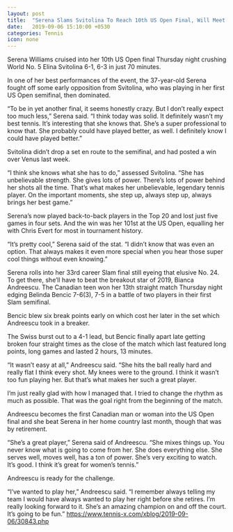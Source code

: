 ```yaml
---
layout: post
title:  "Serena Slams Svitolina To Reach 10th US Open Final, Will Meet Andreescu"
date:   2019-09-06 15:10:00 +0530
categories: Tennis
icon: none
---
```

Serena Williams cruised into her 10th US Open final Thursday night crushing World No. 5 Elina Svitolina 6-1, 6-3 in just 70 minutes.

In one of her best performances of the event, the 37-year-old Serena fought off some early opposition from Svitolina, who was playing in her first US Open semifinal, then dominated.

“To be in yet another final, it seems honestly crazy. But I don’t really expect too much less,” Serena said. “I think today was solid. It definitely wasn’t my best tennis. It’s interesting that she knows that. She’s a super professional to know that. She probably could have played better, as well. I definitely know I could have played better.”

Svitolina didn’t drop a set en route to the semifinal, and had posted a win over Venus last week.

“I think she knows what she has to do,” assessed Svitolina. “She has unbelievable strength. She gives lots of power. There’s lots of power behind her shots all the time. That’s what makes her unbelievable, legendary tennis player. On the important moments, she step up, always step up, always brings her best game.”

Serena’s now played back-to-back players in the Top 20 and lost just five games in four sets. And the win was her 101st at the US Open, equalling her with Chris Evert for most in tournament history.

“It’s pretty cool,” Serena said of the stat. “I didn’t know that was even an option. That always makes it even more special when you hear those super cool things without even knowing.”

Serena rolls into her 33rd career Slam final still eyeing that elusive No. 24. To get there, she’ll have to beat the breakout star of 2019, Bianca Andreescu. The Canadian teen won her 13th straight match Thursday night edging Belinda Bencic 7-6(3), 7-5 in a battle of two players in their first Slam semifinal.

Bencic blew six break points early on which cost her later in the set which Andreescu took in a breaker.

The Swiss burst out to a 4-1 lead, but Bencic finally apart late getting broken four straight times as the close of the match which last featured long points, long games and lasted 2 hours, 13 minutes.

“It wasn’t easy at all,” Andreescu said. “She hits the ball really hard and really flat I think every shot. My knees were to the ground. I think it wasn’t too fun playing her. But that’s what makes her such a great player.

I’m just really glad with how I managed that. I tried to change the rhythm as much as possible. That was the goal right from the beginning of the match.

Andreescu becomes the first Canadian man or woman into the US Open final and she beat Serena in her home country last month, though that was by retirement.

“She’s a great player,” Serena said of Andreescu. “She mixes things up. You never know what is going to come from her. She does everything else. She serves well, moves well, has a ton of power. She’s very exciting to watch. It’s good. I think it’s great for women’s tennis.”

Andreescu is ready for the challenge.

“I’ve wanted to play her,” Andreescu said. “I remember always telling my team I would have always wanted to play her right before she retires. I’m really looking forward to it. She’s an amazing champion on and off the court. It’s going to be fun.”
https://www.tennis-x.com/xblog/2019-09-06/30843.php
